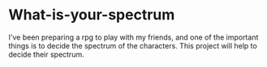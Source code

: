 # What-is-your-spectrum
 I've been preparing a rpg to play with my friends, and one of the important things is to decide the spectrum of the characters.
 This project will help to decide their spectrum.